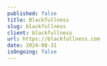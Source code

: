 ```yaml
---
published: false
title: Blackfullness
slug: blackfullness
client: blackfullness
url: https://blackfullness.com
date: 2024-08-31
isOngoing: false
---
```

